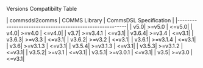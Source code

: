 Versions Compatibilty Table

| commsdsl2comms | COMMS Library | CommsDSL Specification |
|---------------------------------------------------------|
| v5.0| >=v5.0 | <=v5.0|
| v4.0| >=v4.0 | <=v4.0|
| v3.7| >=v3.4.1 | <=v3.1|
| v3.6.4| >=v3.4 | <=v3.1|
| v3.6.3| >=v3.3 | <=v3.1|
| v3.6.2| >=v3.2 | <=v3.1|
| v3.6.1| >=v3.1.4 | <=v3.1|
| v3.6| >=v3.1.3 | <=v3.1|
| v3.5.4| >=v3.1.3 | <=v3.1|
| v3.5.3| >=v3.1.2 | <=v3.1|
| v3.5.2| >=v3.1 | <=v3.1|
| v3.5.1| >=v3.0.1 | <=v3.1|
| v3.5| >=v3.0 | <=v3.1|

